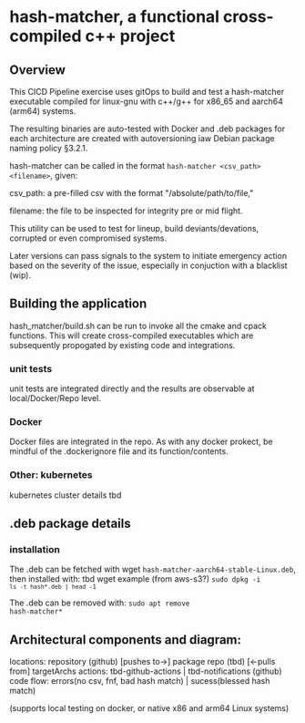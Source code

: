# hash-matcher, a functional cross-compiled c++ project

## Overview

This CICD Pipeline exercise uses gitOps to build and test a hash-matcher executable compiled for linux-gnu with c++/g++ for x86_65 and aarch64 (arm64) systems.

The resulting binaries are auto-tested with Docker and .deb packages for each architecture are created with autoversioning iaw Debian package naming policy §3.2.1.

hash-matcher can be called in the format `hash-matcher <csv_path> <filename>`, given:

csv_path: a pre-filled csv with the format "/absolute/path/to/file,<Expectedsha256sum>"

filename: the file to be inspected for integrity pre or mid flight.

This utility can be used to test for lineup, build deviants/devations, corrupted or even compromised systems.

Later versions can pass signals to the system to initiate emergency action based on the severity of the issue, especially in conjuction with a blacklist (wip).

## Building the application
hash_matcher/build.sh can be run to invoke all the cmake and cpack functions.  This will create cross-compiled executables which are subsequently propogated by existing code and integrations.
### unit tests
unit tests are integrated directly and the results are observable at local/Docker/Repo level.

### Docker 
Docker files are integrated in the repo.
As with any docker prokect, be mindful of the .dockerignore file and its function/contents.

### Other: kubernetes
kubernetes cluster details tbd

## .deb package details
### installation
The .deb can be fetched with wget `hash-matcher-aarch64-stable-Linux.deb`, then installed with:
tbd wget example (from aws-s3?)
<code>sudo dpkg -i `ls -t hash*.deb | head -1`</code>

The .deb can be removed with:
<code>sudo apt remove hash-matcher*</code>

## Architectural components and diagram:
locations: repository (github) [pushes to->] package repo (tbd) [<-pulls from] targetArchs
actions: tbd-github-actions | tbd-notifications (github) 
code flow: errors(no csv, fnf, bad hash match) | sucess(blessed hash match)

(supports local testing on docker, or native x86 and arm64 Linux systems)

